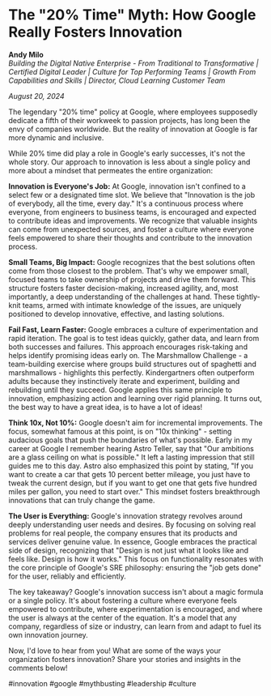 # The "20% Time" Myth: How Google Really Fosters Innovation

**Andy Milo**  
*Building the Digital Native Enterprise - From Traditional to Transformative | Certified Digital Leader | Culture for Top Performing Teams | Growth From Capabilities and Skills | Director, Cloud Learning Customer Team*

*August 20, 2024*

The legendary "20% time" policy at Google, where employees supposedly dedicate a fifth of their workweek to passion projects, has long been the envy of companies worldwide. But the reality of innovation at Google is far more dynamic and inclusive.

While 20% time did play a role in Google's early successes, it's not the whole story. Our approach to innovation is less about a single policy and more about a mindset that permeates the entire organization:

**Innovation is Everyone's Job:** At Google, innovation isn't confined to a select few or a designated time slot. We believe that "Innovation is the job of everybody, all the time, every day." It's a continuous process where everyone, from engineers to business teams, is encouraged and expected to contribute ideas and improvements. We recognize that valuable insights can come from unexpected sources, and foster a culture where everyone feels empowered to share their thoughts and contribute to the innovation process.

**Small Teams, Big Impact:** Google recognizes that the best solutions often come from those closest to the problem. That's why we empower small, focused teams to take ownership of projects and drive them forward. This structure fosters faster decision-making, increased agility, and, most importantly, a deep understanding of the challenges at hand. These tightly-knit teams, armed with intimate knowledge of the issues, are uniquely positioned to develop innovative, effective, and lasting solutions.

**Fail Fast, Learn Faster:** Google embraces a culture of experimentation and rapid iteration. The goal is to test ideas quickly, gather data, and learn from both successes and failures. This approach encourages risk-taking and helps identify promising ideas early on. The Marshmallow Challenge - a team-building exercise where groups build structures out of spaghetti and marshmallows - highlights this perfectly. Kindergartners often outperform adults because they instinctively iterate and experiment, building and rebuilding until they succeed. Google applies this same principle to innovation, emphasizing action and learning over rigid planning. It turns out, the best way to have a great idea, is to have a lot of ideas!

**Think 10x, Not 10%:** Google doesn't aim for incremental improvements. The focus, somewhat famous at this point, is on "10x thinking" - setting audacious goals that push the boundaries of what's possible. Early in my career at Google I remember hearing Astro Teller, say that "Our ambitions are a glass ceiling on what is possible." It left a lasting impression that still guides me to this day. Astro also emphasized this point by stating, "If you want to create a car that gets 10 percent better mileage, you just have to tweak the current design, but if you want to get one that gets five hundred miles per gallon, you need to start over." This mindset fosters breakthrough innovations that can truly change the game.

**The User is Everything:** Google's innovation strategy revolves around deeply understanding user needs and desires. By focusing on solving real problems for real people, the company ensures that its products and services deliver genuine value. In essence, Google embraces the practical side of design, recognizing that "Design is not just what it looks like and feels like. Design is how it works." This focus on functionality resonates with the core principle of Google's SRE philosophy: ensuring the "job gets done" for the user, reliably and efficiently.

The key takeaway? Google's innovation success isn't about a magic formula or a single policy. It's about fostering a culture where everyone feels empowered to contribute, where experimentation is encouraged, and where the user is always at the center of the equation. It's a model that any company, regardless of size or industry, can learn from and adapt to fuel its own innovation journey.

Now, I'd love to hear from you! What are some of the ways your organization fosters innovation? Share your stories and insights in the comments below!

#innovation #google #mythbusting #leadership #culture